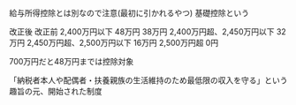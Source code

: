 給与所得控除とは別なので注意(最初に引かれるやつ) 
基礎控除という

改正後	改正前
2,400万円以下	48万円	38万円
2,400万円超、2,450万円以下	32万円
2,450万円超、2,500万円以下	16万円
2,500万円超	0円

700万円だと48万円までは控除対象

「納税者本人や配偶者・扶養親族の生活維持のため最低限の収入を守る」という趣旨の元、開始された制度